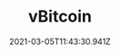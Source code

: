 ---
title: vBitcoin
date: 2021-03-05T11:43:30.941Z
symbol: vBTC
network: Testnet
docs: https://wiki.veriblock.org/index.php/HowTo_PoP_vBTC
github: https://github.com/VeriBlock/vbk-ri-btc
altchainid: 3860170
version: f8ebbb26ce4873a4997e727b0af5a916f4d80552
win-artifacts: https://mirror.veriblock.org/artifacts/vbtc/vBitcoin-develop-f8ebbb2-win64-qt.zip
linux-artifacts: https://mirror.veriblock.org/artifacts/vbtc/vBitcoin-develop-f8ebbb2-linux-x64.tar.gz
mac-artifacts: https://mirror.veriblock.org/artifacts/vbtc/vBitcoin-develop-f8ebbb2-macos-qt.zip
configname: vbitcoin.conf
config: |-
  ```
  testnet=1
  txindex=1
  server=1
  reindex=0
  rpcuser=vbtc
  rpcpassword=vbtc
  ```
apm-artifact: https://mirror.veriblock.org/artifacts/apm/altchain-pop-miner-0.4.12-dev.21.zip
apmconfig: |-
  ```
  miner {
    feePerByte: 1000
    maxFee: 10000000
    api {
      port: 8080
    }
  }

  securityInheriting {
    btc: {
      // this can be set to [1,2,4]
      autoMineRounds: [1,2,4]
      payoutAddress: "<EXECUTE getnewaddress AND PASTE IT HERE>"
      family: btc
      id: 3860170
      name: "vBitcoin"
      host: "http://localhost:18332"
      auth: {
          username: "vbtc"
          password: "vbtc"
      }
      network: "testnet"
      payoutDelay: 50
    }
  }
  ```
---